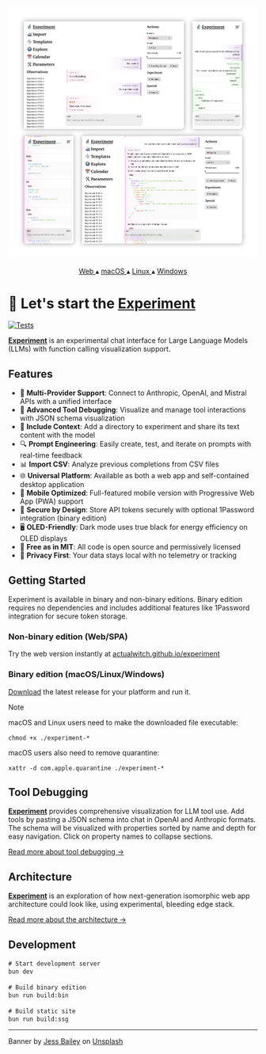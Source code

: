 <a href="https://actualwitch.github.io/experiment/">
  <picture>
    <source media="(prefers-color-scheme: dark)" srcset=".github/screenshots/tapestry-dark.png">
    <img alt="Experiment screenshot" src=".github/screenshots/tapestry-light.png">
  </picture>
</a>

<p align="center">
  <a href="https://actualwitch.github.io/experiment/">
    Web
  </a>
  ▴
  <a href="https://github.com/actualwitch/experiment/releases/latest">
    macOS
  </a>
  ▴
  <a href="https://github.com/actualwitch/experiment/releases/latest">
    Linux
  </a>
  ▴
  <a href="https://github.com/actualwitch/experiment/releases/latest">
    Windows
  </a>
</p>

# 🔬 Let's start the <ins>Experiment</ins>

[![Tests](https://github.com/actualwitch/experiment/actions/workflows/test.yml/badge.svg)](https://github.com/actualwitch/experiment/actions/workflows/test.yml)

<ins>**Experiment**</ins> is an experimental chat interface for Large Language Models (LLMs) with function calling visualization support.

## Features

- 💬 **Multi-Provider Support**: Connect to Anthropic, OpenAI, and Mistral APIs with a unified interface
- 🧰 **Advanced Tool Debugging**: Visualize and manage tool interactions with JSON schema visualization
- 📂 **Include Context**: Add a directory to experiment and share its text content with the model
- 🔍 **Prompt Engineering**: Easily create, test, and iterate on prompts with real-time feedback
- 📊 **Import CSV**: Analyze previous completions from CSV files
- 🌐 **Universal Platform**: Available as both a web app and self-contained desktop application
- 📱 **Mobile Optimized**: Full-featured mobile version with Progressive Web App (PWA) support
- 🔐 **Secure by Design**: Store API tokens securely with optional 1Password integration (binary edition)
- 🖥️ **OLED-Friendly**: Dark mode uses true black for energy efficiency on OLED displays
- 🍻 **Free as in MIT**: All code is open source and permissively licensed
- 🙊 **Privacy First**: Your data stays local with no telemetry or tracking

## Getting Started

Experiment is available in binary and non-binary editions. Binary edition requires no dependencies and includes additional features like 1Password integration for secure token storage.

### Non-binary edition (Web/SPA)

Try the web version instantly at [actualwitch.github.io/experiment](https://actualwitch.github.io/experiment/)

### Binary edition (macOS/Linux/Windows)

[Download](https://github.com/actualwitch/experiment/releases/latest) the latest release for your platform and run it.

> [!NOTE]
> macOS and Linux users need to make the downloaded file executable:
> ```shell
> chmod +x ./experiment-*
> ```
> macOS users also need to remove quarantine:
> ```shell
> xattr -d com.apple.quarantine ./experiment-*
> ```

## Tool Debugging

<ins>**Experiment**</ins> provides comprehensive visualization for LLM tool use. Add tools by pasting a JSON schema into chat in OpenAI and Anthropic formats. The schema will be visualized with properties sorted by name and depth for easy navigation. Click on property names to collapse sections.

<a href="docs/tool-debugging.md">Read more about tool debugging →</a>

## Architecture

<ins>**Experiment**</ins> is an exploration of how next-generation isomorphic web app architecture could look like, using experimental, bleeding edge stack.

<a href="docs/architecture.md">Read more about the architecture →</a>

## Development

```shell
# Start development server
bun dev

# Build binary edition
bun run build:bin

# Build static site
bun run build:ssg
```

<hr>

Banner by <a href="https://unsplash.com/@jessbaileydesigns?utm_content=creditCopyText&utm_medium=referral&utm_source=unsplash">Jess Bailey</a> on <a href="https://unsplash.com/photos/pen-near-black-lined-paper-and-eyeglasses-q10VITrVYUM?utm_content=creditCopyText&utm_medium=referral&utm_source=unsplash">Unsplash</a>